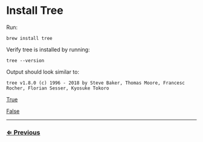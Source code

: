 # Install Tree

Run:

 `brew install tree`

Verify tree is installed by running:

 `tree --version`

Output should look similar to: 

```
tree v1.8.0 (c) 1996 - 2018 by Steve Baker, Thomas Moore, Francesc Rocher, Florian Sesser, Kyosuke Tokoro
```

[True](../vs-code/vs-code.md)

[False](../../error/error.md)

---
### [⇐ Previous](../terminal/bash.md)
